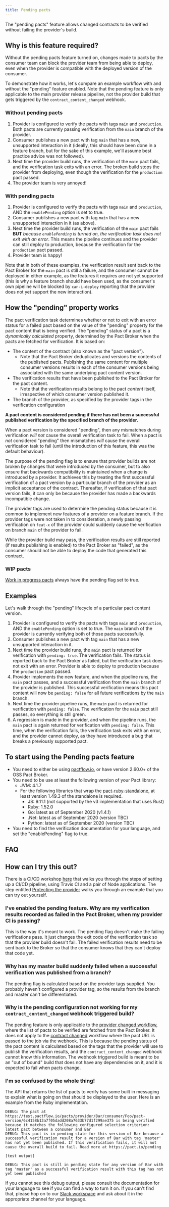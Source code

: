 ```yaml
---
title: Pending pacts
---
```


The "pending pacts" feature allows changed contracts to be verified without failing the provider's build.

## Why is this feature required?

Without the pending pacts feature turned on, changes made to pacts by the consumer team can block the provider team from being able to deploy, even when the provider is compatible with the deployed version of the consumer.

To demonstrate how it works, let's compare an example workflow with and without the "pending" feature enabled. Note that the pending feature is only applicable to the main provider release pipeline, not the provider build that gets triggered by the `contract_content_changed` webhook.

### Without pending pacts

1. Provider is configured to verify the pacts with tags `main` and `production`. Both pacts are currently passing verification from the `main` branch of the provider.
2. Consumer publishes a new pact with tag `main` that has a new, unsupported interaction in it (ideally, this should have been done in a feature branch, but for the sake of this example, we'll assume best practice advice was not followed).
3. Next time the provider build runs, the verification of the `main` pact fails, and the verification task exits with an error. The broken build stops the provider from deploying, even though the verification for the `production` pact passed.
4. The provider team is very annoyed!

### With pending pacts

1. Provider is configured to verify the pacts with tags `main` and `production`, AND the `enablePending` option is set to true. 
2. Consumer publishes a new pact with tag `main` that has a new unsupported interaction in it (as above).
3. Next time the provider build runs, the verification of the `main` pact fails **BUT** _because `enablePending` is turned on, the verification task does not exit with an error_. This means the pipeline continues and the provider can still deploy to production, because the verification for the `production` pact passed.
4. Provider team is happy!

Note that in both of these examples, the verification result sent back to the Pact Broker for the `main` pact is still a failure, and the consumer cannot be deployed in either example, as the features it requires are not yet supported (this is why a feature branch should have been used, as the consumer's own pipeline will be blocked by `can-i-deploy` reporting that the provider does not yet support the new interaction).

## How the "pending" property works

The pact verification task determines whether or not to exit with an error status for a failed pact based on the value of the "pending" property for the pact content that is being verified. The "pending" status of a pact is a _dynamically calculated_ property, determined by the Pact Broker when the pacts are fetched for verification. It is based on:

* The content of the contract (also known as the "pact version"). 
  * Note that the Pact Broker deduplicates and versions the contents of the published pacts. Publishing the same content for multiple consumer versions results in each of the consumer versions being associated with the same underlying pact content version.
* The verification results that have been published to the Pact Broker for the pact content. 
  * Note that the verification results belong to the pact _content_ itself, irrespective of which consumer version published it.
* The branch of the provider, as specified by the provider tags in the verification configuration

**A pact content is considered pending if there has not been a successful published verification by the specified branch of the provider.**

When a pact version is considered "pending", then any mismatches during verification _will not_ cause the overall verification task to fail. When a pact is _not_ considered "pending" then mismatches _will_ cause the overall verification task to fail (until the introduction of this feature, this was the default behaviour).

The purpose of the pending flag is to ensure that provider builds are not broken by changes that were introduced by the consumer, but to also ensure that backwards compatibility is maintained when a change is introduced by a provider. It achieves this by treating the first successful verification of a pact version by a particular branch of the provider as an implicit acceptance of the contract. Thereafter, if verification of that pact version fails, it can only be because the provider has made a backwards incompatible change.

The provider tags are used to determine the pending status because it is common to implement new features of a provider on a feature branch. If the provider tags were not taken in to consideration, a newly passing verification on `feat-x` of the provider could suddenly cause the verification on branch `main` of the provider to fail.

While the provider build may pass, the verification results are still reported (if results publishing is enabled) to the Pact Broker as "failed", as the consumer should not be able to deploy the code that generated this contract.

### WIP pacts

[Work in progress pacts](/pact_broker/advanced_topics/wip_pacts) always have the pending flag set to true.

## Examples

Let's walk through the "pending" lifecycle of a particular pact content version.

1. Provider is configured to verify the pacts with tags `main` and `production`, AND the `enablePending` option is set to true. The `main` branch of the provider is currently verifying both of those pacts successfully.
1. Consumer publishes a new pact with tag `main` that has a new unsupported interaction in it.
1. Next time the provider build runs, the `main` pact is returned for verification with `pending: true`. The verification fails. The status is reported back to the Pact Broker as failed, but the verification task does not exit with an error. Provider is able to deploy to production because the `production` pact passed.
1. Provider implements the new feature, and when the pipeline runs, the `main` pact passes, and a successful verification from the `main` branch of the provider is published. This successful verification means this pact content will now be `pending: false` for all future verifications by the `main` branch.
1. Next time the provider pipeline runs, the `main` pact is returned for verification with `pending: false`. The verification for the `main` pact still passes, so everything is still green.
1. A regression is made in the provider, and when the pipeline runs, the `main` pact is again returned for verification with `pending: false`. This time, when the verification fails, the verification task exits with an error, and the provider cannot deploy, as they have introduced a bug that breaks a previously supported pact.

## To start using the Pending pacts feature

* You need to either be using [pactflow.io](https://pactflow.io?utm_source=ossdocs&utm_campaign=pending_pacts), or have version 2.60.0+ of the OSS Pact Broker.
* You need to be use at least the following version of your Pact library:
    * JVM: 4.1.7
    * For the following libraries that wrap the [pact-ruby-standalone](https://docs.pact.io/wrapper_implementations), at least version 1.49.3 of the standalone is required.
        * JS: 9.11.1 (not supported by the v3 implementation that uses Rust)
        * Ruby: 1.52.0
        * Go: latest as of September 2020 (v1.4.1)
        * .Net: latest as of September 2020 (version TBC)
        * Python: latest as of September 2020 (version TBC)
* You need to find the verification documentation for your language, and set the "enablePending" flag to true.

## FAQ

## How can I try this out?

There is a CI/CD workshop [here](https://docs.pactflow.io/docs/workshops/ci-cd/) that walks you through the steps of setting up a CI/CD pipeline, using Travis CI and a pair of Node applications. The step entitled [Protecting the provider](https://docs.pactflow.io/docs/workshops/ci-cd/workshop/protecting-the-provider/) walks you through an example that you can try out yourself.

### I've enabled the pending feature. Why are my verification results recorded as failed in the Pact Broker, when my provider CI is passing?

This is the way it's meant to work. The pending flag doesn't make the failing verifications pass. It just changes the exit code of the verification task so that the provider build doesn't fail. The failed verification results need to be sent back to the Broker so that the consumer knows that they can't deploy that code yet.

### Why has my master build suddenly failed when a successful verification was published from a branch?

The pending flag is calculated based on the provider tags supplied. You probably haven't configured a provider tag, so the results from the branch and master can't be differentiated.

### Why is the pending configuration not working for my `contract_content_changed` webhook triggered build?

The pending feature is only applicable to the [provider changed workflow](/pact_nirvana/step_4#d-configure-pact-to-be-verified-when-provider-changes), where the list of pacts to be verified are fetched from the Pact Broker. It does not apply to the [contract changed](/pact_nirvana/step_4#e-configure-pact-to-be-verified-when-contract-changes) workflow where the pact URL is passed to the job via the webhook. This is because the pending status of the pact content is calculated based on the tags that the provider will use to publish the verification results, and the `contract_content_changed` webhook cannot know this information. The webhook triggered build is meant to be an "out of bound" build that does not have any dependencies on it, and it is expected to fail when pacts change.

### I'm so confused by the whole thing!

The API that returns the list of pacts to verify has some built in messaging to explain what is going on that should be displayed to the user. Here is an example from the Ruby implementation.

```
DEBUG: The pact at https://test.pactflow.io/pacts/provider/Bar/consumer/Foo/pact-version/6c4158b13a7f05dadd208a7633b77d1f299ae375 is being verified because it matches the following configured selection criterion: latest pact between a consumer and Bar
DEBUG: This pact is in pending state for this version of Bar because a successful verification result for a version of Bar with tag 'master' has not yet been published. If this verification fails, it will not cause the overall build to fail. Read more at https://pact.io/pending

[test output]

DEBUG: This pact is still in pending state for any version of Bar with tag 'master' as a successful verification result with this tag has not yet been published
```

If you cannot see this debug output, please consult the documentation for your language to see if you can find a way to turn it on. If you can't find that, please hop on to our [Slack workspace](https://slack.pact.io) and ask about it in the appropriate channel for your language. 


